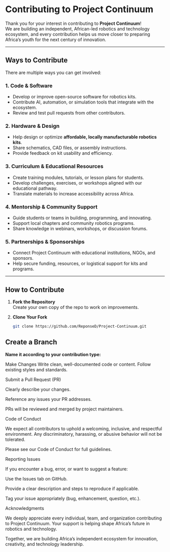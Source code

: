 # Contributing to Project Continuum

Thank you for your interest in contributing to **Project Continuum**!  
We are building an independent, African-led robotics and technology ecosystem, and every contribution helps us move closer to preparing Africa’s youth for the next century of innovation.

---

## Ways to Contribute

There are multiple ways you can get involved:

### 1. Code & Software
- Develop or improve open-source software for robotics kits.
- Contribute AI, automation, or simulation tools that integrate with the ecosystem.
- Review and test pull requests from other contributors.

### 2. Hardware & Design
- Help design or optimize **affordable, locally manufacturable robotics kits**.
- Share schematics, CAD files, or assembly instructions.
- Provide feedback on kit usability and efficiency.

### 3. Curriculum & Educational Resources
- Create training modules, tutorials, or lesson plans for students.
- Develop challenges, exercises, or workshops aligned with our educational pathway.
- Translate materials to increase accessibility across Africa.

### 4. Mentorship & Community Support
- Guide students or teams in building, programming, and innovating.
- Support local chapters and community robotics programs.
- Share knowledge in webinars, workshops, or discussion forums.

### 5. Partnerships & Sponsorships
- Connect Project Continuum with educational institutions, NGOs, and sponsors.
- Help secure funding, resources, or logistical support for kits and programs.

---

## How to Contribute

1. **Fork the Repository**  
   Create your own copy of the repo to work on improvements.

2. **Clone Your Fork**  
   ```bash
   git clone https://github.com/ReponseD/Project-Continuum.git

## Create a Branch
**Name it according to your contribution type:**



Make Changes
Write clean, well-documented code or content. Follow existing styles and standards.

Submit a Pull Request (PR)

Clearly describe your changes.

Reference any issues your PR addresses.

PRs will be reviewed and merged by project maintainers.

Code of Conduct

We expect all contributors to uphold a welcoming, inclusive, and respectful environment. Any discriminatory, harassing, or abusive behavior will not be tolerated.

Please see our Code of Conduct for full guidelines.

Reporting Issues

If you encounter a bug, error, or want to suggest a feature:

Use the Issues tab on GitHub.

Provide a clear description and steps to reproduce if applicable.

Tag your issue appropriately (bug, enhancement, question, etc.).

Acknowledgments

We deeply appreciate every individual, team, and organization contributing to Project Continuum. Your support is helping shape Africa’s future in robotics and technology.

Together, we are building Africa’s independent ecosystem for innovation, creativity, and technology leadership.







